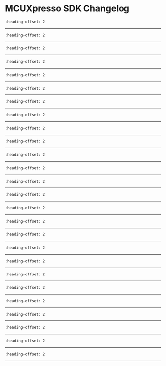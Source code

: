 # MCUXpresso SDK Changelog

```{include} /examples/_boards/lpcxpresso845max/ChangeLog_board.md
:heading-offset: 2
```
---
```{include} /drivers/lpc_acomp/doxygen/ChangeLog_acomp.md
:heading-offset: 2
```
---
```{include} /drivers/lpc_adc/doxygen/ChangeLog_adc.md
:heading-offset: 2
```
---
```{include} /drivers/capt/doxygen/ChangeLog_capt.md
:heading-offset: 2
```
---
```{include} /devices/LPC/LPC800/LPC845/drivers/doxygen/ChangeLog_clock.md
:heading-offset: 2
```
---
```{include} /drivers/common/doxygen/ChangeLog_common.md
:heading-offset: 2
```
---
```{include} /drivers/lpc_crc/doxygen/ChangeLog_crc.md
:heading-offset: 2
```
---
```{include} /drivers/ctimer/doxygen/ChangeLog_ctimer.md
:heading-offset: 2
```
---
```{include} /drivers/lpc_dac/doxygen/ChangeLog_dac.md
:heading-offset: 2
```
---
```{include} /drivers/lpc_dma/doxygen/ChangeLog_dma.md
:heading-offset: 2
```
---
```{include} /drivers/lpc_gpio/doxygen/ChangeLog_gpio.md
:heading-offset: 2
```
---
```{include} /drivers/lpc_i2c/doxygen/ChangeLog_i2c.md
:heading-offset: 2
```
---
```{include} /drivers/iap/doxygen/ChangeLog_iap.md
:heading-offset: 2
```
---
```{include} /drivers/inputmux/doxygen/ChangeLog_inputmux.md
:heading-offset: 2
```
---
```{include} /drivers/lpc_iocon_lite/doxygen/ChangeLog_iocon.md
:heading-offset: 2
```
---
```{include} /drivers/mrt/doxygen/ChangeLog_mrt.md
:heading-offset: 2
```
---
```{include} /drivers/pint/doxygen/ChangeLog_pint.md
:heading-offset: 2
```
---
```{include} /devices/LPC/LPC800/LPC845/drivers/doxygen/ChangeLog_power.md
:heading-offset: 2
```
---
```{include} /devices/LPC/LPC800/LPC845/drivers/doxygen/ChangeLog_reset.md
:heading-offset: 2
```
---
```{include} /drivers/sctimer/doxygen/ChangeLog_sctimer.md
:heading-offset: 2
```
---
```{include} /drivers/lpc_minispi/doxygen/ChangeLog_spi.md
:heading-offset: 2
```
---
```{include} /drivers/swm/doxygen/ChangeLog_swm.md
:heading-offset: 2
```
---
```{include} /drivers/syscon/doxygen/ChangeLog_syscon.md
:heading-offset: 2
```
---
```{include} /drivers/lpc_miniusart/doxygen/ChangeLog_usart.md
:heading-offset: 2
```
---
```{include} /drivers/wkt/doxygen/ChangeLog_wkt.md
:heading-offset: 2
```
---
```{include} /drivers/wwdt/doxygen/ChangeLog_wwdt.md
:heading-offset: 2
```
---
